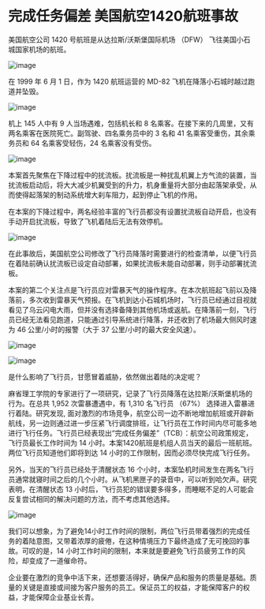 # 完成任务偏差 美国航空1420航班事故

美国航空公司 1420 号航班是从达拉斯/沃斯堡国际机场 （DFW） 飞往美国小石城国家机场的航班。

![image](https://github.com/user-attachments/assets/16bfca5a-ea42-4871-8c8d-22873bc2f5e8)


在 1999 年 6 月 1 日，作为 1420 航班运营的 MD-82 飞机在降落小石城时越过跑道并坠毁。

![image](https://github.com/user-attachments/assets/75b27e85-4d0d-4c2e-8737-df12c261eb75)


机上 145 人中有 9 人当场遇难，包括机长和 8 名乘客。在接下来的几周里，又有两名乘客在医院死亡。副驾驶、四名乘务员中的 3 名和 41 名乘客受重伤，其余乘务员和 64 名乘客受轻伤，24 名乘客没有受伤。

![image](https://github.com/user-attachments/assets/40226704-1d41-4faa-96b8-866e837a716a)


本案首先聚焦在下降过程中的扰流板。扰流板是一种扰乱机翼上方气流的装置，当扰流板启动后，将大大减少机翼受到的升力，机身重量将大部分由起落架承受，从而使得起落架的制动系统增大刹车阻力，起到停止飞机的作用。

在本案的下降过程中，两名经验丰富的飞行员都没有设置扰流板自动开启，也没有手动开启扰流板，导致了飞机着陆后无法有效停机。

![image](https://github.com/user-attachments/assets/a122aa96-d76e-4998-9300-f1d23f17f3d3)


在此事故后，美国航空公司修改了飞行员降落时需要进行的检查清单，以便飞行员在着陆前确认扰流板已设定自动部署，如果扰流板未能自动部署，则手动部署扰流板。

本案的第二个关注点是飞行员应对雷暴天气的操作程序。在本次航班起飞前以及降落前，多次收到雷暴天气预报。在飞机到达小石城机场时，飞行员已经通过目视就看见了乌云闪电大雨，但并没有选择备降到其他机场或返航。在降落前一刻，飞行员已经无法看见跑道，只能通过引导系统进行降落，并还收到了机场最大侧风时速为 46 公里/小时的报警（大于 37 公里/小时的最大安全风速）。

![image](https://github.com/user-attachments/assets/bd0657c2-85ec-440a-9c82-0cca4c5eb626)


![image](https://github.com/user-attachments/assets/e79a2c3e-a355-49ac-8b64-3f1f386d49f4)


是什么影响了飞行员，甘愿冒着威胁，依然做出着陆的决定呢？

麻省理工学院的专家进行了一项研究，记录了飞行员降落在达拉斯/沃斯堡机场的行为。在总共 1,952 次雷暴遭遇中，有 1,310 名飞行员 （67%） 选择进入雷暴进行着陆。研究发现, 面对激烈的市场竞争，航空公司一边不断地增加航班或开辟新航线，另一边则通过进一步压紧飞行调度排班，让飞行员在工作时间内尽可能多地进行飞行任务。飞行员已经表现出“完成任务偏差”（TCB）：航空公司政策规定，飞行员最长工作时间为 14 小时。本案1420航班是机组人员当天的最后一班航班。两位飞行员知道他们即将到达 14 小时的工作限制，因而必须尽快完成飞行任务。

另外，当天的飞行员已经处于清醒状态 16 个小时，本案坠机时间发生在两名飞行员通常就寝时间之后的几个小时。从飞机黑匣子的录音中，可以听到哈欠声。研究表明，在清醒状态 13 小时后，飞行员犯的错误要多得多，而睡眠不足的人可能会反复尝试相同的解决问题的方法，而不考虑其他选择。

![image](https://github.com/user-attachments/assets/a9c659a1-1597-4e9d-8373-4ba3198ee0d1)


我们可以想象，为了避免14小时工作时间的限制，两位飞行员带着强烈的完成任务的着陆意图，又带着浓厚的疲倦，在这种情境压力下最终造成了无可挽回的事故。可叹的是，14 小时工作时间的限制，本来就是要避免飞行员疲劳工作的风险，却变成了一道催命符。

企业要在激烈的竞争中活下来，还想要活得好，确保产品和服务的质量是基础。质量的关键是直接或间接为客户服务的员工。保证员工的权益，才能保障客户的权益，才能保障企业基业长青。 
